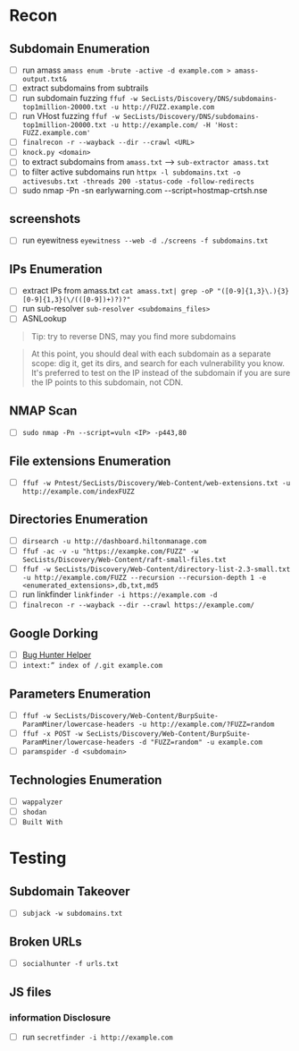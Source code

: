 # Recon
## Subdomain Enumeration
- [ ] run amass `amass enum -brute -active -d example.com > amass-output.txt&`
- [ ] extract subdomains from subtrails
- [ ] run subdomain fuzzing `ffuf -w SecLists/Discovery/DNS/subdomains-top1million-20000.txt -u http://FUZZ.example.com`
- [ ] run VHost fuzzing `ffuf -w SecLists/Discovery/DNS/subdomains-top1million-20000.txt -u http://example.com/ -H 'Host: FUZZ.example.com'`
- [ ] `finalrecon -r --wayback --dir --crawl <URL>`
- [ ] `knock.py <domain>`
- [ ] to extract subdomains from `amass.txt` --> `sub-extractor amass.txt`
- [ ] to filter active subdomains run `httpx -l subdomains.txt -o activesubs.txt -threads 200 -status-code -follow-redirects`
- [ ] sudo nmap -Pn  -sn earlywarning.com --script=hostmap-crtsh.nse
## screenshots
- [ ] run eyewitness `eyewitness --web -d ./screens -f subdomains.txt`
## IPs Enumeration
- [ ] extract IPs from amass.txt `cat amass.txt| grep -oP "([0-9]{1,3}\.){3}[0-9]{1,3}(\/(([0-9])+)?)?"`
- [ ] run sub-resolver `sub-resolver <subdomains_files>`
- [ ] ASNLookup
> Tip: try to reverse DNS, may you find more subdomains <be>

> At this point, you should deal with each subdomain as a separate scope: dig it, get its dirs, and search for each vulnerability you know.
 It's preferred to test on the IP instead of the subdomain if you are sure the IP points to this subdomain, not CDN.
## NMAP Scan
- [ ] `sudo nmap -Pn --script=vuln <IP> -p443,80`
## File extensions Enumeration
- [ ] `ffuf -w Pntest/SecLists/Discovery/Web-Content/web-extensions.txt -u http://example.com/indexFUZZ`
## Directories Enumeration
- [ ] `dirsearch -u http://dashboard.hiltonmanage.com`
- [ ] `ffuf -ac -v -u "https://exampke.com/FUZZ" -w SecLists/Discovery/Web-Content/raft-small-files.txt`
- [ ] `ffuf -w SecLists/Discovery/Web-Content/directory-list-2.3-small.txt -u http://example.com/FUZZ --recursion --recursion-depth 1 -e <enumerated_extensions>,db,txt,md5`
- [ ] run linkfinder `linkfinder -i https://example.com -d`
- [ ] `finalrecon -r --wayback --dir --crawl https://example.com/`

## Google Dorking
- [ ] [Bug Hunter Helper](https://dorks.faisalahmed.me/)
- [ ] `intext:” index of /.git example.com`
## Parameters Enumeration
- [ ] `ffuf -w SecLists/Discovery/Web-Content/BurpSuite-ParamMiner/lowercase-headers -u http://example.com/?FUZZ=random`
- [ ] `ffuf -x POST -w SecLists/Discovery/Web-Content/BurpSuite-ParamMiner/lowercase-headers -d "FUZZ=random" -u example.com`
- [ ] `paramspider -d <subdomain>`
## Technologies Enumeration
- [ ] `wappalyzer`
- [ ] `shodan`
- [ ] `Built With`
# Testing
## Subdomain Takeover
- [ ] `subjack -w subdomains.txt`
## Broken URLs
- [ ] `socialhunter -f urls.txt`
## JS files
### information Disclosure
- [ ] run `secretfinder -i http://example.com`
